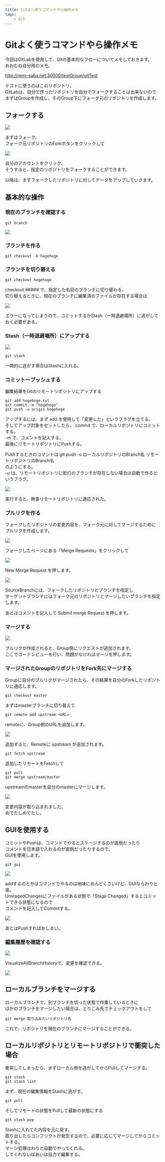 ```yaml
---
title: Gitよく使うコマンドやら操作メモ
tags:
    - Git
---
```

# Gitよく使うコマンドやら操作メモ

今回はGitLabを使用して、Gitの基本的なフローについてメモしておきます。  
おおむね自分用のメモ。  
  
http://remi-saba.net:30000/testGroup/gitTest

テストに使うのはこのリポジトリ。  
GitLabは、自分で作ったリポジトリを自分でフォークすることは出来ないので  
まずはGroupを作成し、そのGroup下にフォーク元のリポジトリを作成します。  
  

## フォークする

![](https://gyazo.com/556611ea36841633526e777d7b1f0707.png)

まずはフォーク。  
フォーク元リポジトリのForkボタンをクリックして  

![](https://gyazo.com/95053ba22dda0934b6461b30938c6824.png)

自分のアカウントをクリック。  
そうすると、指定のリポジトリをフォークすることができます。  
  
以降は、まずフォークしたリポジトリに対してデータをアップしていきます。  
  
## 基本的な操作

### 現在のブランチを確認する

```
git branch
```

![](https://gyazo.com/1f6cb3de65eb4542ccf75a68280943c1.png)

### ブランチを作る

```
git checkout -b hogehoge
```

### ブランチを切り替える

```
git checkout hogehoge
```

checkout ##### で、指定した名前のブランチに切り替わる。  
切り替えるときに、現在のブランチに編集済のファイルが存在する場合は

![](https://gyazo.com/c77c3523202e7e7b9b484803ca04bd8a.png)

エラーになってしまうので、コミットするかStash（一時退避場所）に逃がしておく必要がある。

### Stash（一時退避場所）にアップする

![](https://gyazo.com/95baa15f5178b3907ab2d0d6abd08ee7.png)

```
git stash
```

一時的に逃がす場合はStashに入れる。  

### コミット～プッシュする

編集結果をGitのリモートリポジトリにアップする

```
git add hogehoge.txt
git commit -m "hogehoge"
git push -u origin hogehoge
```

アップするには、まず add を使用して「変更した」というフラグを立てる。  
そしてアップ対象をセットしたら、 commit で、ローカルリポジトリにコミットする。  
-m で、コメントを記入する。  
最後にリモートリポジトリにPushする。  
  
Pushするときのコマンドは git push -u ローカルリポジトリのBranch名 リモートリポジトリのBranch名  
のようにする。  
-u は、リモートリポジトリに街灯のブランチが存在しない場合は自動で作るというフラグ。  

![](https://gyazo.com/bbe73212bdf4c31e622b9bc63cd20130.png)

実行すると、無事リモートリポジトリに適応された。  
  
### プルリクを作る

フォークしたリポジトリの変更内容を、フォーク元に対してマージするために  
プルリクを作成します。  
  
![](https://gyazo.com/e746c3469607631513920e5bedd8fab8.png)

フォークしたページにある「Merge Requests」をクリックして  
  
![](https://gyazo.com/1c2b357d33900c3666ea0c3339188a5a.png)

New Merge Request を押します。  
  
![](https://gyazo.com/c12d442de7bd105c272bab8b70920c88.png)  
  
SourceBranchには、フォークしたリポジトリとブランチを指定し  
ターゲットブランチにはフォーク元のリポジトリとマージしたいブランチを指定します。  
  
あとはコメントを記入して Submit merge Request を押します。

### マージする

![](https://gyazo.com/f7e7b9bebfe370cff0bcefdbd874a554.png)

プルリクが作成されると、Group側にリクエストが追加されます。  
ここでコードレビューを行い、問題がなければマージを押します。  
  
### マージされたGroupのリポジトリをFork先にマージする

Groupに自分のプルリクがマージされたら、その結果を自分のForkしたリポジトリに適応します。  
  
```
git checkout master
```
まずはmasterブランチに切り替えて  

```
git remote add upstream <URL>
```

remoteに、Group側のURLを追加します。  
  
![](https://gyazo.com/d741139c9500af6a2c7f45612cdf20ca.png)

追加すると、Remoteに upstream が追加されます。  
  
```
git fetch upstream
```
追加したリモートをFetchして

```
git pull
git merge upstream/master
```
upstreamのmasterを自分のmasterにマージします。  
  
![](https://gyazo.com/5577f0c9aa30fb4c277f87d028838a6b.png)

変更内容が取り込まれました。  
めでたしめでたし。

  
## GUIを使用する

コミットやPushは、コマンドでやるとステージするのが面倒だったり  
コメントを日本語で入れるのが面倒だったりするので、  
GUIを使用します。

```
git gui
```
![](https://gyazo.com/1a9f38cca286d2d43ab0989e02760827.png)

addするのとかはコマンドでやるのは地味にめんどくさいけど、GUIならわりと楽。  
UnstagedChangesにファイルがある状態で「Stage Changed」するとコミットできる状態になるので  
コメントを記入してCommitする。  
  
![](https://gyazo.com/c4a46c2bba19ca29ebeef0e2f4871ffa.png)

あとはPushすればおしまい。  
  
### 編集履歴を確認する

![](https://gyazo.com/afdbc1ddbe70c5f7eeb982a5ec680a1d.png)

VisualizeAllBranchHistoryで、変更を確認できる。  
  
![](https://gyazo.com/9a7109ed85b938889e6ea94984c74abc.png)

## ローカルブランチをマージする

ローカルブランチで、別ブランチを切った状態で作業しているときに  
ほかのブランチをマージしたい場合は、とりこみ先でチェックアウトをして
```
git merge 取り込みたいリポジトリ名
```
これで、リポジトリを現在のブランチにマージすることができる。

## ローカルリポジトリとリモートリポジトリで衝突した場合

衝突してしまったら、まずローカル側を逃がしてからPullしてマージする。

```
git stash
git stash list
```

まず、現在の編集情報をStashに逃がす。

```
git pull
```

そしてリモートの状態をPullして最新の状態にする

```
git stash pop
```
Stashに入れてた内容を元に戻す。  
取り出したらコンフリクトが発生するので、必要に応じてマージしてからコミットする。  
マージ処理はわりと自動でやってくれる。  
してくれないばあいは自力で編集する。  
  
